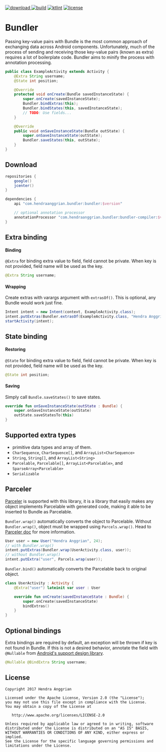 [![download](https://api.bintray.com/packages/hendraanggrian/bundler/bundler/images/download.svg) ](https://bintray.com/hendraanggrian/bundler/bundler/_latestVersion)
[![build](https://travis-ci.com/hendraanggrian/bundler.svg)](https://travis-ci.com/hendraanggrian/bundler)
[![ktlint](https://img.shields.io/badge/code%20style-%E2%9D%A4-FF4081.svg)](https://ktlint.github.io/)
[![license](https://img.shields.io/github/license/hendraanggrian/bundler)](http://www.apache.org/licenses/LICENSE-2.0)

Bundler
=======
Passing key-value pairs with Bundle is the most common approach of exchanging data across Android components.
Unfortunately, much of the process of sending and receiving those key-value pairs (known as extra) requires a lot of boilerplate code.
Bundler aims to minify the process with annotation processing.

```java
public class ExampleActivity extends Activity {
    @Extra String username;
    @State int position;

    @Override
    protected void onCreate(Bundle savedInstanceState) {
        super.onCreate(savedInstanceState);
        Bundler.bindExtras(this);
        Bundler.bindStates(this, savedInstanceState);
        // TODO: Use fields...
    }

    @Override
    public void onSaveInstanceState(Bundle outState) {
        super.onSaveInstanceState(outState);
        Bundler.saveStates(this, outState);
    }
}
```

Download
--------
```gradle
repositories {
    google()
    jcenter()
}

dependencies {
    api "com.hendraanggrian.bundler:bundler:$version"

    // optional annotation processor
    annotationProcessor "com.hendraanggrian.bundler:bundler-compiler:$version" // or kapt
}
```

Extra binding
-------------
#### Binding
`@Extra` for binding extra value to field, field cannot be private.
When key is not provided, field name will be used as the key.
```java
@Extra String username;
```

#### Wrapping
Create extras with varargs argument with `extrasOf()`.
This is optional, any Bundle would work just fine.
```java
Intent intent = new Intent(context, ExampleActivity.class);
intent.putExtras(Bundler.extrasOf(ExampleActivity.class, "Hendra Anggrian", 24));
startActivity(intent);
```

State binding
-------------
#### Restoring
`@State` for binding extra value to field, field cannot be private.
When key is not provided, field name will be used as the key.
```java
@State int position;
```

#### Saving
Simply call `Bundle.saveStates()` to save states.
```kotlin
override fun onSaveInstanceState(outState : Bundle) {
    super.onSaveInstanceState(outState)
    outState.saveStatesTo(this)
}
```

Supported extra types
---------------------
 * primitive data types and array of them.
 * `CharSequence`, `CharSequence[]`, and `ArrayList<CharSequence>`
 * `String`, `String[]`, and `ArrayList<String>`
 * `Parcelable`, `Parcelable[]`, `ArrayList<Parcelable>`,
   and `SparseArray<Parcelable>`
 * `Serializable`

Parceler
--------
[Parceler][parceler] is supported with this library, it is a library that easily makes any object implements Parcelable with generated code, making it able to be inserted to Bundle as Parcelable.

`Bundler.wrap()` automatically converts the object to Parcelable.
Without `Bundler.wrap()`, object must be wrapped using `Parcels.wrap()`.
Head to [Parceler doc][parceler] for more information.
```java
User user = new User("Hendra Anggrian", 24);
// with Bundler.wrap()
intent.putExtras(Bundler.wrap(UserActivity.class, user));
// without Bundler.wrap()
intent.putExtra("user", Parcels.wrap(user));
```

`Bundler.bind()` automatically converts the Parcelable back to original object.
```kotlin
class UserActivity : Activity {
    @Extra("user") lateinit var user : User

    override fun onCreate(savedInstanceState : Bundle) {
        super.onCreate(savedInstanceState)
        bindExtras()
    }
}
```

Optional bindings
-----------------
Extra bindings are required by default, an exception will be thrown if key is not found in Bundle.
If this is not a desired behavior, annotate the field with `@Nullable` from [Android's support design library][support-annotations].
```java
@Nullable @BindExtra String username;
```

License
-------
    Copyright 2017 Hendra Anggrian

    Licensed under the Apache License, Version 2.0 (the "License");
    you may not use this file except in compliance with the License.
    You may obtain a copy of the License at

       http://www.apache.org/licenses/LICENSE-2.0

    Unless required by applicable law or agreed to in writing, software
    distributed under the License is distributed on an "AS IS" BASIS,
    WITHOUT WARRANTIES OR CONDITIONS OF ANY KIND, either express or implied.
    See the License for the specific language governing permissions and
    limitations under the License.

[parceler]: https://github.com/johncarl81/parceler
[support-annotations]: http://tools.android.com/tech-docs/support-annotations

